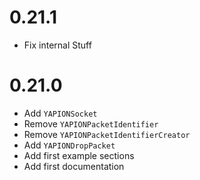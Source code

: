 # 0.21.1

- Fix internal Stuff

# 0.21.0

- Add `YAPIONSocket`
- Remove `YAPIONPacketIdentifier`
- Remove `YAPIONPacketIdentifierCreator`
- Add `YAPIONDropPacket`
- Add first example sections
- Add first documentation